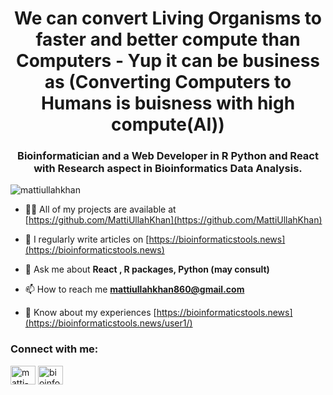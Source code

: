 <h1 align="center">We can convert Living Organisms to faster and better compute than Computers - Yup it can be business as (Converting Computers to Humans is buisness with high compute(AI))</h1>
<h3 align="center">Bioinformatician and a Web Developer in R Python and React with Research aspect in Bioinformatics Data Analysis.</h3>

<p align="left"> <img src="https://komarev.com/ghpvc/?username=mattiullahkhan&label=Profile%20views&color=0e75b6&style=flat" alt="mattiullahkhan" /> </p>

- 👨‍💻 All of my projects are available at [https://github.com/MattiUllahKhan](https://github.com/MattiUllahKhan)

- 📝 I regularly write articles on [https://bioinformaticstools.news](https://bioinformaticstools.news)

- 💬 Ask me about **React , R packages, Python (may consult)**

- 📫 How to reach me **mattiullahkhan860@gmail.com**

- 📄 Know about my experiences [https://bioinformaticstools.news](https://bioinformaticstools.news/user1/)

<h3 align="left">Connect with me:</h3>
<p align="left">
<a href="https://linkedin.com/in/matti-ullah-khan-bioinfox" target="blank"><img align="center" src="https://raw.githubusercontent.com/rahuldkjain/github-profile-readme-generator/master/src/images/icons/Social/linked-in-alt.svg" alt="matti-ullah-khan-bioinfox" height="30" width="40" /></a>
<a href="https://www.youtube.com/c/bioinfox" target="blank"><img align="center" src="https://raw.githubusercontent.com/rahuldkjain/github-profile-readme-generator/master/src/images/icons/Social/youtube.svg" alt="bioinfox" height="30" width="40" /></a>
</p>

